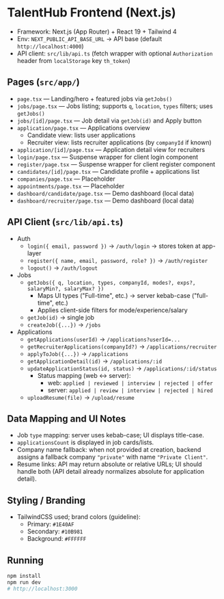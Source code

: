 # TalentHub Frontend (Next.js)

- Framework: Next.js (App Router) + React 19 + Tailwind 4
- Env: `NEXT_PUBLIC_API_BASE_URL` → API base (default `http://localhost:4000`)
- API client: `src/lib/api.ts` (fetch wrapper with optional `Authorization` header from `localStorage` key `th_token`)

## Pages (`src/app/`)

- `page.tsx` — Landing/hero + featured jobs via `getJobs()`
- `jobs/page.tsx` — Jobs listing; supports `q`, `location`, `types` filters; uses `getJobs()`
- `jobs/[id]/page.tsx` — Job detail via `getJob(id)` and Apply button
- `application/page.tsx` — Applications overview
  - Candidate view: lists user applications
  - Recruiter view: lists recruiter applications (by `companyId` if known)
- `application/[id]/page.tsx` — Application detail view for recruiters
- `login/page.tsx` — Suspense wrapper for client login component
- `register/page.tsx` — Suspense wrapper for client register component
- `candidates/[id]/page.tsx` — Candidate profile + applications list
- `companies/page.tsx` — Placeholder
- `appointments/page.tsx` — Placeholder
- `dashboard/candidate/page.tsx` — Demo dashboard (local data)
- `dashboard/recruiter/page.tsx` — Demo dashboard (local data)

## API Client (`src/lib/api.ts`)

- Auth
  - `login({ email, password })` → `/auth/login` → stores token at app-layer
  - `register({ name, email, password, role? })` → `/auth/register`
  - `logout()` → `/auth/logout`
- Jobs
  - `getJobs({ q, location, types, companyId, modes?, exps?, salaryMin?, salaryMax? })`
    - Maps UI types ("Full-time", etc.) → server kebab-case ("full-time", etc.)
    - Applies client-side filters for mode/experience/salary
  - `getJob(id)` → single job
  - `createJob({...})` → `/jobs`
- Applications
  - `getApplications(userId)` → `/applications?userId=...`
  - `getRecruiterApplications(companyId?)` → `/applications/recruiter`
  - `applyToJob({...})` → `/applications`
  - `getApplicationDetail(id)` → `/applications/:id`
  - `updateApplicationStatus(id, status)` → `/applications/:id/status`
    - Status mapping (web ↔ server):
      - web: `applied | reviewed | interview | rejected | offer`
      - server: `applied | review | interview | rejected | hired`
  - `uploadResume(file)` → `/upload/resume`

## Data Mapping and UI Notes

- Job `type` mapping: server uses kebab-case; UI displays title-case.
- `applicationsCount` is displayed in job cards/lists.
- Company name fallback: when not provided at creation, backend assigns a fallback company `"private"` with name `"Private Client"`.
- Resume links: API may return absolute or relative URLs; UI should handle both (API detail already normalizes absolute for application detail).

## Styling / Branding

- TailwindCSS used; brand colors (guideline):
  - Primary: `#1E40AF`
  - Secondary: `#10B981`
  - Background: `#FFFFFF`

## Running

```bash
npm install
npm run dev
# http://localhost:3000
```
